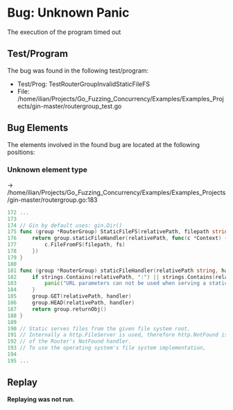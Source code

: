 # Bug: Unknown Panic

The execution of the program timed out

## Test/Program
The bug was found in the following test/program:

- Test/Prog: TestRouterGroupInvalidStaticFileFS
- File: /home/ilian/Projects/Go_Fuzzing_Concurrency/Examples/Examples_Projects/gin-master/routergroup_test.go

## Bug Elements
The elements involved in the found bug are located at the following positions:

###  Unknown element type
-> /home/ilian/Projects/Go_Fuzzing_Concurrency/Examples/Examples_Projects/gin-master/routergroup.go:183
```go
172 ...
173 
174 // Gin by default uses: gin.Dir()
175 func (group *RouterGroup) StaticFileFS(relativePath, filepath string, fs http.FileSystem) IRoutes {
176 	return group.staticFileHandler(relativePath, func(c *Context) {
177 		c.FileFromFS(filepath, fs)
178 	})
179 }
180 
181 func (group *RouterGroup) staticFileHandler(relativePath string, handler HandlerFunc) IRoutes {
182 	if strings.Contains(relativePath, ":") || strings.Contains(relativePath, "*") {
183 		panic("URL parameters can not be used when serving a static file")           // <-------
184 	}
185 	group.GET(relativePath, handler)
186 	group.HEAD(relativePath, handler)
187 	return group.returnObj()
188 }
189 
190 // Static serves files from the given file system root.
191 // Internally a http.FileServer is used, therefore http.NotFound is used instead
192 // of the Router's NotFound handler.
193 // To use the operating system's file system implementation,
194 
195 ...
```


## Replay
**Replaying was not run**.

